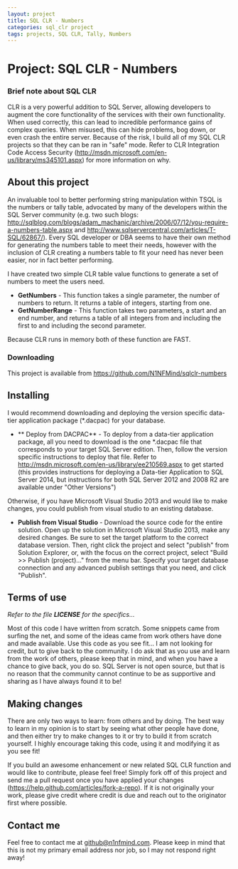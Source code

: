 ```yaml
---
layout: project
title: SQL CLR - Numbers
categories: sql_clr project
tags: projects, SQL CLR, Tally, Numbers
---
```


# Project: SQL CLR - Numbers

### Brief note about SQL CLR
CLR is a very powerful addition to SQL Server, allowing developers to augment the core functionality of the services with their own functionality. When used correctly, this can lead to incredible performance gains of complex queries. When misused, this can hide problems, bog down, or even crash the entire server. Because of the risk, I build all of my SQL CLR projects so that they can be ran in "safe" mode. Refer to CLR Integration Code Access Security (http://msdn.microsoft.com/en-us/library/ms345101.aspx) for more information on why. 

## About this project
An invaluable tool to better performing string manipulation within TSQL is the numbers or tally table, advocated by many of the developers within the SQL Server community (e.g. two such blogs: http://sqlblog.com/blogs/adam_machanic/archive/2006/07/12/you-require-a-numbers-table.aspx and http://www.sqlservercentral.com/articles/T-SQL/62867/). Every SQL developer or DBA seems to have their own method for generating the numbers table to meet their needs, however with the inclusion of CLR creating a numbers table to fit your need has never been easier, nor in fact better performing.

I have created two simple CLR table value functions to generate a set of numbers to meet the users need. 
- **GetNumbers** - This function takes a single parameter, the number of numbers to return. It returns a table of integers, starting from one.
- **GetNumberRange** - This function takes two parameters, a start and an end number, and returns a table of all integers from and including the first to and including the second parameter. 

Because CLR runs in memory both of these function are FAST. 

### Downloading
This project is available from https://github.com/N1NFMind/sqlclr-numbers

## Installing
I would recommend downloading and deploying the version specific data-tier application package (*.dacpac) for your database. 
- ** Deploy from DACPAC** - To deploy from a data-tier application package, all you need to download is the one *.dacpac file that corresponds to your target SQL Server edition. Then, follow the version specific instructions to deploy that file. Refer to http://msdn.microsoft.com/en-us/library/ee210569.aspx to get started (this provides instructions for deploying a Data-tier Application to SQL Server 2014, but instructions for both SQL Server 2012 and 2008 R2 are available under "Other Versions")

Otherwise, if you have Microsoft Visual Studio 2013 and would like to make changes, you could publish from visual studio to an existing database.
- **Publish from Visual Studio** - Download the source code for the entire solution. Open up the solution in Microsoft Visual Studio 2013, make any desired changes. Be sure to set the target platform to the correct database version. Then, right click the project and select "publish" from Solution Explorer, or, with the focus on the correct project, select "Build >> Publish (project)..." from the menu bar. Specify your target database connection and any advanced publish settings that you need, and click "Publish". 

## Terms of use
*Refer to the file **LICENSE** for the specifics...*

Most of this code I have written from scratch. Some snippets came from surfing the net, and some of the ideas came from work others have done and made available. Use this code as you see fit... I am not looking for credit, but to give back to the community. I do ask that as you use and learn from the work of others, please keep that in mind, and when you have a chance to give back, you do so. SQL Server is not open source, but that is no reason that the community cannot continue to be as supportive and sharing as I have always found it to be!

## Making changes
There are only two ways to learn: from others and by doing. The best way to learn in my opinion is to start by seeing what other people have done, and then either try to make changes to it or try to build it from scratch yourself. I highly encourage taking this code, using it and modifying it as you see fit! 

If you build an awesome enhancement or new related SQL CLR function and would like to contribute, please feel free! Simply fork off of this project and send me a pull request once you have applied your changes (https://help.github.com/articles/fork-a-repo). If it is not originally your work, please give credit where credit is due and reach out to the originator first where possible.

## Contact me
Feel free to contact me at github@n1nfmind.com. Please keep in mind that this is not my primary email address nor job, so I may not respond right away!
